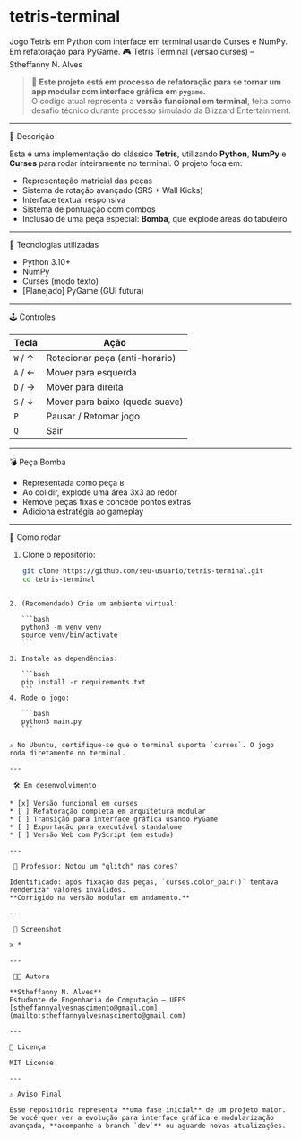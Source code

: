 # tetris-terminal
Jogo Tetris em Python com interface em terminal usando Curses e NumPy. Em refatoração para PyGame.
🎮 Tetris Terminal (versão curses) – Stheffanny N. Alves

> 🚧 **Este projeto está em processo de refatoração para se tornar um app modular com interface gráfica em `pygame`.**  
> O código atual representa a **versão funcional em terminal**, feita como desafio técnico durante processo simulado da Blizzard Entertainment.

---

📜 Descrição

Esta é uma implementação do clássico **Tetris**, utilizando **Python**, **NumPy** e **Curses** para rodar inteiramente no terminal. O projeto foca em:

- Representação matricial das peças  
- Sistema de rotação avançado (SRS + Wall Kicks)  
- Interface textual responsiva  
- Sistema de pontuação com combos  
- Inclusão de uma peça especial: **Bomba**, que explode áreas do tabuleiro  

---

🧠 Tecnologias utilizadas

- Python 3.10+  
- NumPy  
- Curses (modo texto)  
- [Planejado] PyGame (GUI futura)  

---

🕹️ Controles

| Tecla      | Ação                            |
|------------|--------------------------------|
| `W` / ↑    | Rotacionar peça (anti-horário) |
| `A` / ←    | Mover para esquerda             |
| `D` / →    | Mover para direita              |
| `S` / ↓    | Mover para baixo (queda suave) |
| `P`        | Pausar / Retomar jogo           |
| `Q`        | Sair                           |

---

💣 Peça Bomba

- Representada como peça `B`  
- Ao colidir, explode uma área 3x3 ao redor  
- Remove peças fixas e concede pontos extras  
- Adiciona estratégia ao gameplay  

---

🚀 Como rodar

1. Clone o repositório:  
   ```bash
   git clone https://github.com/seu-usuario/tetris-terminal.git
   cd tetris-terminal
````

2. (Recomendado) Crie um ambiente virtual:

   ```bash
   python3 -m venv venv
   source venv/bin/activate
   ```

3. Instale as dependências:

   ```bash
   pip install -r requirements.txt
   ```
4. Rode o jogo:

   ```bash
   python3 main.py
   ```

⚠️ No Ubuntu, certifique-se que o terminal suporta `curses`. O jogo roda diretamente no terminal.

---

 🛠️ Em desenvolvimento

* [x] Versão funcional em curses
* [ ] Refatoração completa em arquitetura modular
* [ ] Transição para interface gráfica usando PyGame
* [ ] Exportação para executável standalone
* [ ] Versão Web com PyScript (em estudo)

---

 🧠 Professor: Notou um "glitch" nas cores?

Identificado: após fixação das peças, `curses.color_pair()` tentava renderizar valores inválidos.
**Corrigido na versão modular em andamento.**

---

 📸 Screenshot

> *

---

 🧑‍💻 Autora

**Stheffanny N. Alves**
Estudante de Engenharia de Computação – UEFS
[stheffannyalvesnascimento@gmail.com](mailto:stheffannyalvesnascimento@gmail.com)

---

📄 Licença

MIT License

---

⚠️ Aviso Final

Esse repositório representa **uma fase inicial** de um projeto maior. Se você quer ver a evolução para interface gráfica e modularização avançada, **acompanhe a branch `dev`** ou aguarde novas atualizações.


